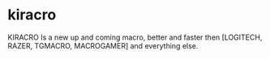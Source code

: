 # kiracro
KIRACRO Is a new up and coming macro, better and faster then [LOGITECH, RAZER, TGMACRO, MACROGAMER] and everything else.
